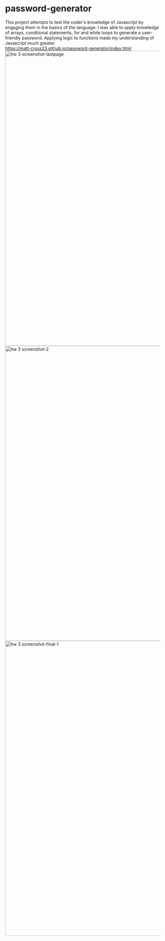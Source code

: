 # password-generator
This project attempts to test the coder's knowledge of Javascript by engaging them in the basics of the language. I was able to apply knowledge of arrays, conditional statements, for and while loops to generate a user-friendly password. Applying logic to functions made my understanding of Javascript much greater.  
https://matt-cross23.github.io/password-generator/index.html
<img width="960" alt="hw 3 screenshot-lastpage" src="https://user-images.githubusercontent.com/88978036/134449676-43a49e1e-6881-46bd-8ebb-9c16d3fc5a37.png">
<img width="960" alt="hw 3 screenshot-2" src="https://user-images.githubusercontent.com/88978036/134444697-337722c9-e691-470f-b715-35cddc9b0071.png">
<img width="960" alt="hw 3 screenshot-final-1" src="https://user-images.githubusercontent.com/88978036/134449313-5be40db9-8442-43de-9916-f5bda306eb74.png">
